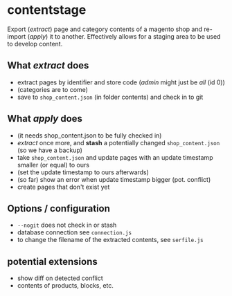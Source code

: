 # contentstage

Export (*extract*) page and category contents of a magento shop and re-import (*apply*) it to another. Effectively allows for a staging area to be used to develop content. 

## What *extract* does

* extract pages by identifier and store code (*admin* might just be *all* (id 0))
* (categories are to come)
* save to ```shop_content.json``` (in folder contents) and check in to git

## What *apply* does

* (it needs shop_content.json to be fully checked in)
* *extract* once more, and **stash** a potentially changed ```shop_content.json``` (so we have a backup)
* take ```shop_content.json``` and update pages with an update timestamp smaller (or equal) to ours
* (set the update timestamp to ours afterwards)
* (so far) show an error when update timestamp bigger (pot. conflict)
* create pages that don't exist yet

## Options / configuration

* ```--nogit``` does not check in or stash
* database connection see ```connection.js``` 
* to change the filename of the extracted contents, see ```serfile.js```

## potential extensions

* show diff on detected conflict
* contents of products, blocks, etc.
